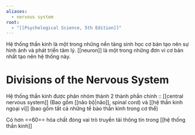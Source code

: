 ```yaml
---
aliases:
  - nervous system
root:
  - "[[Psychological Science, 5th Edition]]"
---
```

Hệ thống thần kinh là một trong những nền tảng sinh học cơ bản tạo nên sự hình ảnh và phát triển tâm lý. [[neuron]] là một trong những đơn vi cơ bản nhất tạo nên hệ thống này.

# Divisions of the Nervous System
Hệ thống thần kinh được phân nhóm thành 2 thành phần chính :: [[central nervous system]] (Bao gồm [[não bộ|não]], spinal cord) và [[hệ thần kinh ngoại vi]] (bao gồm tất cả những tế bào thần kinh trong cơ thể)


Có hơn ==60== hóa chất đóng vai trò truyền tải thông tin trong [[hệ thống thần kinh]]
<!--SR:!2025-02-25,1,230-->